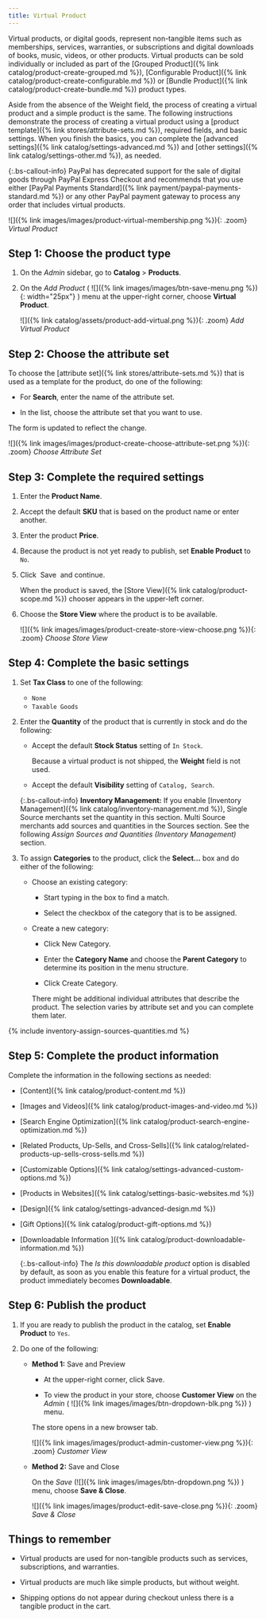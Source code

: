 ```yaml
---
title: Virtual Product
---
```


Virtual products, or digital goods, represent non-tangible items such as memberships, services, warranties, or subscriptions and digital downloads of books, music, videos, or other products. Virtual products can be sold individually or included as part of the [Grouped Product]({% link catalog/product-create-grouped.md %}), [Configurable Product]({% link catalog/product-create-configurable.md %}) or [Bundle Product]({% link catalog/product-create-bundle.md %}) product types.

Aside from the absence of the Weight field, the process of creating a virtual product and a simple product is the same. The following instructions demonstrate the process of creating a virtual product using a [product template]({% link stores/attribute-sets.md %}), required fields, and basic settings. When you finish the basics, you can complete the [advanced settings]({% link catalog/settings-advanced.md %}) and [other settings]({% link catalog/settings-other.md %}), as needed.

{:.bs-callout-info}
PayPal has deprecated support for the sale of digital goods through PayPal Express Checkout and recommends that you use either [PayPal Payments Standard]({% link payment/paypal-payments-standard.md %}) or any other PayPal payment gateway to process any order that includes virtual products.

![]({% link images/images/product-virtual-membership.png %}){: .zoom}
_Virtual Product_

## Step 1: Choose the product type

1. On the _Admin_ sidebar, go to **Catalog** > **Products**.

1. On the _Add Product_ ( ![]({% link images/images/btn-save-menu.png %}){: width="25px"} ) menu at the upper-right corner, choose **Virtual Product**.

    ![]({% link catalog/assets/product-add-virtual.png %}){: .zoom}
    _Add Virtual Product_

## Step 2: Choose the attribute set

To choose the [attribute set]({% link stores/attribute-sets.md %}) that is used as a template for the product, do one of the following:

- For **Search**, enter the name of the attribute set.

- In the list, choose the attribute set that you want to use.

The form is updated to reflect the change.

![]({% link images/images/product-create-choose-attribute-set.png %}){: .zoom}
_Choose Attribute Set_

## Step 3: Complete the required settings

1. Enter the **Product Name**.

1. Accept the default **SKU** that is based on the product name or enter another.

1. Enter the product **Price**.

1. Because the product is not yet ready to publish, set **Enable Product** to `No`.

1. Click <span class="btn"> Save </span> and continue.

    When the product is saved, the [Store View]({% link catalog/product-scope.md %}) chooser appears in the upper-left corner.

1. Choose the **Store View** where the product is to be available.

    ![]({% link images/images/product-create-store-view-choose.png %}){: .zoom}
    _Choose Store View_

## Step 4: Complete the basic settings

1. Set **Tax Class** to one of the following:

   - `None`
   - `Taxable Goods`

1. Enter the **Quantity** of the product that is currently in stock and do the following:

   - Accept the default **Stock Status** setting of `In Stock`.

      Because a virtual product is not shipped, the **Weight** field is not used.

   - Accept the default **Visibility** setting of `Catalog, Search`.

    {:.bs-callout-info}
    **Inventory Management:** If you enable [Inventory Management]({% link catalog/inventory-management.md %}), Single Source merchants set the quantity in this section. Multi Source merchants add sources and quantities in the Sources section. See the following _Assign Sources and Quantities (Inventory Management)_ section.

1. To assign **Categories** to the product, click the **Select…** box and do either of the following:

   - Choose an existing category:

      - Start typing in the box to find a match.

      - Select the checkbox of the category that is to be assigned.

   - Create a new category:

      - Click <span class="btn">New Category</span>.

      - Enter the **Category Name** and choose the **Parent Category** to determine its position in the menu structure.

      - Click <span class="btn">Create Category</span>.

      There might be additional individual attributes that describe the product. The selection varies by attribute set and you can complete them later.

{% include inventory-assign-sources-quantities.md %}

## Step 5: Complete the product information

Complete the information in the following sections as needed:

- [Content]({% link catalog/product-content.md %})
- [Images and Videos]({% link catalog/product-images-and-video.md %})
- [Search Engine Optimization]({% link catalog/product-search-engine-optimization.md %})
- [Related Products, Up-Sells, and Cross-Sells]({% link catalog/related-products-up-sells-cross-sells.md %})
- [Customizable Options]({% link catalog/settings-advanced-custom-options.md %})
- [Products in Websites]({% link catalog/settings-basic-websites.md %})
- [Design]({% link catalog/settings-advanced-design.md %})
- [Gift Options]({% link catalog/product-gift-options.md %})
- [Downloadable Information ]({% link catalog/product-downloadable-information.md %})

    {:.bs-callout-info}
    The _Is this downloadable product_ option is disabled by default, as soon as you enable this feature for a virtual product, the product immediately becomes **Downloadable**.

## Step 6: Publish the product

1. If you are ready to publish the product in the catalog, set **Enable Product** to `Yes`.

1. Do one of the following:

   - **Method 1:** Save and Preview

      - At the upper-right corner, click <span class="btn">Save</span>.

      - To view the product in your store, choose **Customer View** on the _Admin_ ( ![]({% link images/images/btn-dropdown-blk.png %}) ) menu.

      The store opens in a new browser tab.

      ![]({% link images/images/product-admin-customer-view.png %}){: .zoom}
      _Customer View_

   - **Method 2:** Save and Close

      On the _Save_ (![]({% link images/images/btn-dropdown.png %}) ) menu, choose **Save & Close**.

      ![]({% link images/images/product-edit-save-close.png %}){: .zoom}
      _Save & Close_

## Things to remember

- Virtual products are used for non-tangible products such as services, subscriptions, and warranties.

- Virtual products are much like simple products, but without weight.

- Shipping options do not appear during checkout unless there is a tangible product in the cart.
